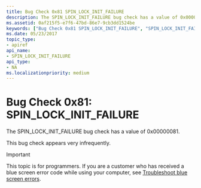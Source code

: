 ```yaml
---
title: Bug Check 0x81 SPIN_LOCK_INIT_FAILURE
description: The SPIN_LOCK_INIT_FAILURE bug check has a value of 0x00000081.This bug check appears very infrequently.
ms.assetid: 0af215f5-e7f6-47bd-86e7-9cb3dd1524be
keywords: ["Bug Check 0x81 SPIN_LOCK_INIT_FAILURE", "SPIN_LOCK_INIT_FAILURE"]
ms.date: 05/23/2017
topic_type:
- apiref
api_name:
- SPIN_LOCK_INIT_FAILURE
api_type:
- NA
ms.localizationpriority: medium
---
```


# Bug Check 0x81: SPIN\_LOCK\_INIT\_FAILURE


The SPIN\_LOCK\_INIT\_FAILURE bug check has a value of 0x00000081.

This bug check appears very infrequently.

> [!IMPORTANT]
> This topic is for programmers. If you are a customer who has received a blue screen error code while using your computer, see [Troubleshoot blue screen errors](https://www.windows.com/stopcode).


 

 




